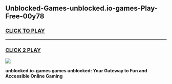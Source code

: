 
## Unblocked-Games-unblocked.io-games-Play-Free-00y78
<h3>
<a href="https://premium76.site?title=unblocked.io-games&ref=18A">CLICK TO PLAY</a></h3>
<hr>

<h3>
<a href="https://premium76.site?title=unblocked.io-games&ref=18A">CLICK 2 PLAY</a>
  
</h3>

<a href="https://premium76.site?title=unblocked.io-games&ref=18A"><img src="https://clearcache.store/games.png"></a>


**unblocked.io-games games unblocked: Your Gateway to Fun and Accessible Online Gaming**
